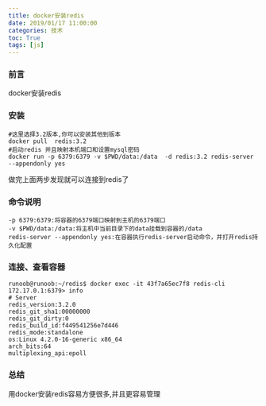 ```yaml
---
title: docker安装redis
date: 2019/01/17 11:00:00
categories: 技术
toc: True
tags: [js]
---
```

 

### 前言
docker安装redis

### 安装
```shell
#这里选择3.2版本,你可以安装其他到版本
docker pull  redis:3.2
#启动redis 并且映射本机端口和设置mysql密码
docker run -p 6379:6379 -v $PWD/data:/data  -d redis:3.2 redis-server --appendonly yes
```
做完上面两步发现就可以连接到redis了

### 命令说明
```shell
-p 6379:6379:将容器的6379端口映射到主机的6379端口
-v $PWD/data:/data:将主机中当前目录下的data挂载到容器的/data
redis-server --appendonly yes:在容器执行redis-server启动命令，并打开redis持久化配置
```

### 连接、查看容器
```shell
runoob@runoob:~/redis$ docker exec -it 43f7a65ec7f8 redis-cli
172.17.0.1:6379> info
# Server
redis_version:3.2.0
redis_git_sha1:00000000
redis_git_dirty:0
redis_build_id:f449541256e7d446
redis_mode:standalone
os:Linux 4.2.0-16-generic x86_64
arch_bits:64
multiplexing_api:epoll
```


### 总结
用docker安装redis容易方便很多,并且更容易管理